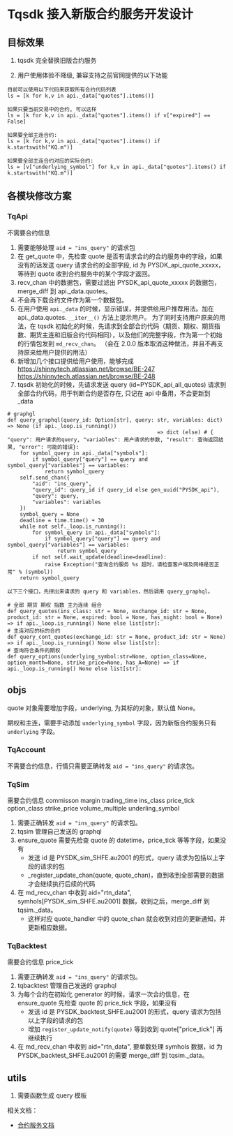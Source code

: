 # Tqsdk 接入新版合约服务开发设计

## 目标效果

1. tqsdk 完全替换旧版合约服务

2. 用户使用体验不降级, 兼容支持之前官网提供的以下功能

```
目前可以使用以下代码来获取所有合约代码列表
ls = [k for k,v in api._data["quotes"].items()]

如果只要当前交易中的合约, 可以这样
ls = [k for k,v in api._data["quotes"].items() if v["expired"] == False]

如果要全部主连合约:
ls = [k for k,v in api._data["quotes"].items() if k.startswith("KQ.m")]

如果要全部主连合约对应的实际合约:
ls = [v["underlying_symbol"] for k,v in api._data["quotes"].items() if k.startswith("KQ.m")]
```

## 各模块修改方案

### TqApi

不需要合约信息

1. 需要能够处理 `aid = "ins_query"` 的请求包
2. 在 get_quote 中，先检查 quote 是否有请求合约的合约服务中的字段，如果没有的话发送 query 请求合约的全部字段, id 为 PYSDK_api_quote_xxxxx，等待到 quote 收到合约服务中的某个字段才返回。
3. recv_chan 中的数据包，需要过滤出 PYSDK_api_quote_xxxxx 的数据包，merge_diff 到 api._data.quotes。
4. 不会再下载合约文件作为第一个数据包。
5. 在用户使用 `api._data` 的时候，显示错误，并提供给用户推荐用法。加在 api._data.quotes. `__iter__()` 方法上提示用户。
    为了同时支持用户原来的用法，在 tqsdk 初始化的时候，先请求到全部合约代码（期货、期权、期货指数、期货主连和旧版合约代码相同），以及他们的完整字段，作为第一个初始的行情包发到 `md_recv_chan`。
    （会在 2.0.0 版本取消这种做法，并且不再支持原来给用户提供的用法）
6. 新增加几个接口提供给用户使用，能够完成 https://shinnytech.atlassian.net/browse/BE-247 https://shinnytech.atlassian.net/browse/BE-248
7. tqsdk 初始化的时候，先请求发送 query (id=PYSDK_api_all_quotes) 请求到全部合约代码，用于判断合约是否存在, 只记在 api 中备用，不会更新到 _data
 
```
# graphgl
def query_graphql(query_id: Option[str], query: str, variables: dict) => None (if api._loop.is_running())
                                                => dict (else) # { "query": 用户请求的query, "variables": 用户请求的参数, "result": 查询返回结果, "error": 可能的错误}:
    for symbol_query in api._data["symbols"]:
        if symbol_query["query"] == query and symbol_query["variables"] == variables:
            return symbol_query
    self.send_chan({
        "aid": "ins_query",
        "query_id": query_id if query_id else gen_uuid("PYSDK_api"),
        "query": query,
        "variables": variables
    })
    symbol_query = None
    deadline = time.time() + 30
    while not self._loop.is_running():
        for symbol_query in api._data["symbols"]:
            if symbol_query["query"] == query and symbol_query["variables"] == variables:
                return symbol_query
        if not self.wait_update(deadline=deadline):
            raise Exception("查询合约服务 %s 超时，请检查客户端及网络是否正常" % (symbol))
    return symbol_query

以下三个接口，先拼出来请求的 query 和 variables，然后调用 query_graphql。

# 全部 期货 期权 指数 主力连续 组合
def query_quotes(ins_class: str = None, exchange_id: str = None, product_id: str = None, expired: bool = None, has_night: bool = None) => if api._loop.is_running() None else list[str]:
# 主连对应的标的合约
def query_cont_quotes(exchange_id: str = None, product_id: str = None) => if api._loop.is_running() None else list[str]:
# 查询符合条件的期权
def query_options(underlying_symbol:str=None, option_class=None, option_month=None, strike_price=None, has_A=None) => if api._loop.is_running() None else list[str]:

```


## objs

quote 对象需要增加字段，underlying, 为其标的对象，默认值 None。

期权和主连，需要手动添加 `underlying_symbol` 字段，因为新版合约服务只有 `underlying` 字段。

### TqAccount

不需要合约信息，行情只需要正确转发 `aid = "ins_query"` 的请求包。 


### TqSim

需要合约信息
commisson margin trading_time ins_class price_tick option_class strike_price volume_multiple underling_symbol

1. 需要正确转发 `aid = "ins_query"` 的请求包。
2. tqsim 管理自己发送的 graphql
3. ensure_quote 需要先检查 quote 的 datetime，price_tick 等等字段，如果没有
    - 发送 id 是 PYSDK_sim_SHFE.au2001 的形式，query 请求为包括以上字段的请求的包
    - _register_update_chan(quote, quote_chan)，直到收到全部需要的数据才会继续执行后续的代码
4. 在 md_recv_chan 中收到 aid="rtn_data", symhols[PYSDK_sim_SHFE.au2001] 数据，收到之后，merge_diff 到 tqsim._data。
    - 这样对应 quote_handler 中的 quote_chan 就会收到对应的更新通知，并更新相应数据。

### TqBacktest

需要合约信息
price_tick

1. 需要正确转发 `aid = "ins_query"` 的请求包。
2. tqbacktest 管理自己发送的 graphql
3. 为每个合约在初始化 generator 的时候，请求一次合约信息，在 ensure_quote 先检查 quote 的 price_tick 字段，如果没有
    - 发送 id 是 PYSDK_backtest_SHFE.au2001 的形式，query 请求为包括以上字段的请求的包
    - 增加 `register_update_notify(quote)` 等到收到 quote["price_tick"] 再继续执行
4. 在 md_recv_chan 中收到 aid="rtn_data", 要单数处理 symhols 数据，id 为 PYSDK_backtest_SHFE.au2001 的需要 merge_diff 到 tqsim._data。


## utils

1. 需要函数生成 query 模板



相关文档：
+ [合约服务文档](https://shinnytech.atlassian.net/wiki/spaces/EFS/pages/29786314/GraphQL+Api)
